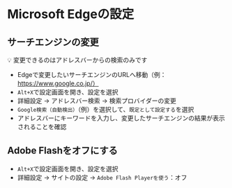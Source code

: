 # Microsoft Edgeの設定

## サーチエンジンの変更

:bulb: 変更できるのはアドレスバーからの検索のみです

- Edgeで変更したいサーチエンジンのURLへ移動（例：https://www.google.co.jp/）
- `Alt+X`で設定画面を開き、設定を選択
- 詳細設定 → アドレスバー検索 → 検索プロバイダーの変更
- `Google検索（自動検出）`（例）を選択して、`既定として設定する`を選択
- アドレスバーにキーワードを入力し、変更したサーチエンジンの結果が表示されることを確認


## Adobe Flashをオフにする

- `Alt+X`で設定画面を開き、設定を選択
- 詳細設定 → サイトの設定 → `Adobe Flash Playerを使う`：オフ
